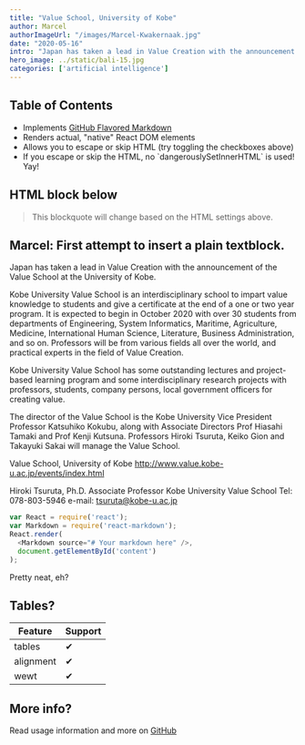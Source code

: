 ```yaml
---
title: "Value School, University of Kobe"
author: Marcel
authorImageUrl: "/images/Marcel-Kwakernaak.jpg"
date: "2020-05-16"
intro: "Japan has taken a lead in Value Creation with the announcement of the Value School at the University of Kobe."
hero_image: ../static/bali-15.jpg
categories: ['artificial intelligence']
---
```


## Table of Contents
* Implements [GitHub Flavored Markdown](https://github.github.com/gfm/)
* Renders actual, "native" React DOM elements
* Allows you to escape or skip HTML (try toggling the checkboxes above)
* If you escape or skip the HTML, no \`dangerouslySetInnerHTML\` is used! Yay!

## HTML block below
<blockquote>
  This blockquote will change based on the HTML settings above.
</blockquote>

## Marcel: First attempt to insert a plain textblock.

Japan has taken a lead in Value Creation with the announcement of the Value School at the University of Kobe.

Kobe University Value School is an interdisciplinary school to impart value knowledge to students and give a certificate at the end of a one or two year program. It is expected to begin in October 2020 with over 30 students from departments of Engineering, System Informatics, Maritime, Agriculture, Medicine, International Human Science, Literature, Business Administration, and so on. Professors will be from various fields all over  the  world, and practical experts in the field of Value Creation.

Kobe University Value School has some outstanding lectures and project-based learning program  and some interdisciplinary research projects with  professors, students, company persons, local government officers for creating value.

The director of the Value School is the Kobe University Vice President Professor Katsuhiko Kokubu, along with Associate Directors Prof Hiasahi Tamaki and Prof Kenji Kutsuna. Professors Hiroki Tsuruta, Keiko Gion and Takayuki Sakai will manage the Value School. 

Value School, University of Kobe http://www.value.kobe-u.ac.jp/events/index.html

Hiroki Tsuruta, Ph.D.
Associate Professor
Kobe University Value School
Tel: 078-803-5946
e-mail: tsuruta@kobe-u.ac.jp


```js
var React = require('react');
var Markdown = require('react-markdown');
React.render(
  <Markdown source="# Your markdown here" />,
  document.getElementById('content')
);
```

Pretty neat, eh?
## Tables?
| Feature   | Support |
| --------- | ------- |
| tables    | ✔ |
| alignment | ✔ |
| wewt      | ✔ |
## More info?
Read usage information and more on [GitHub](//github.com/rexxars/react-markdown)
